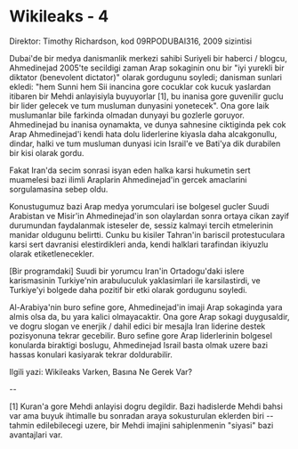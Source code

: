 # Wikileaks - 4

Direktor: Timothy Richardson, kod 09RPODUBAI316, 2009 sizintisi

Dubai'de bir medya danismanlik merkezi sahibi Suriyeli bir haberci / blogcu, Ahmedinejad 2005'te secildigi zaman Arap sokaginin onu bir "iyi yurekli bir diktator (benevolent dictator)" olarak gordugunu soyledi; danisman sunlari ekledi: "hem Sunni hem Sii inancina gore cocuklar cok kucuk yaslardan itibaren bir Mehdi anlayisiyla buyuyorlar [1], bu inanisa gore guvenilir guclu bir lider gelecek ve tum musluman dunyasini yonetecek". Ona gore laik muslumanlar bile farkinda olmadan dunyayi bu gozlerle goruyor. Ahmedinejad bu inanisa oynamakta, ve dunya sahnesine ciktiginda pek cok Arap Ahmedinejad'i kendi hata dolu liderlerine kiyasla daha alcakgonullu, dindar, halki ve tum musluman dunyasi icin Israil'e ve Bati'ya dik durabilen bir kisi olarak gordu.

Fakat Iran'da secim sonrasi isyan eden halka karsi hukumetin sert muamelesi bazi ilimli Araplarin Ahmedinejad'in gercek amaclarini sorgulamasina sebep oldu.

Konustugumuz bazi Arap medya yorumculari ise bolgesel gucler Suudi Arabistan ve Misir'in Ahmedinejad'in son olaylardan sonra ortaya cikan zayif durumundan faydalanmak isteseler de, sessiz kalmayi tercih etmelerinin manidar oldugunu belirtti. Cunku bu kisiler Tahran'in bariscil protestuculara karsi sert davranisi elestirdikleri anda, kendi halklari tarafindan ikiyuzlu olarak etiketlenecekler.

[Bir programdaki] Suudi bir yorumcu Iran'in Ortadogu'daki islere karismasinin Turkiye'nin arabuluculuk yaklasimlari ile karsilastirdi, ve Turkiye'yi bolgede daha pozitif bir etki olarak gordugunu soyledi.

Al-Arabiya'nin buro sefine gore, Ahmedinejad'in imaji Arap sokaginda yara almis olsa da, bu yara kalici olmayacaktir. Ona gore Arap sokagi duygusaldir, ve dogru slogan ve enerjik / dahil edici bir mesajla Iran liderine destek pozisyonuna tekrar gecebilir. Buro sefine gore Arap liderlerinin bolgesel konularda biraktigi boslugu, Ahmedinejad Israil basta olmak uzere bazi hassas konulari kasiyarak tekrar doldurabilir.


Ilgili yazi: Wikileaks Varken, Basına Ne Gerek Var?

--

[1] Kuran'a gore Mehdi anlayisi dogru degildir. Bazi hadislerde Mehdi bahsi var ama buyuk ihtimalle bu sonradan araya sokusturulan eklerden biri -- tahmin edilebilecegi uzere, bir Mehdi imajini sahiplenmenin "siyasi" bazi avantajlari var.
